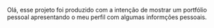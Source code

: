 Olá, esse projeto foi produzido com a intenção de 
mostrar um portfólio pessoal apresentando o meu perfil
com algumas informções pessoais.